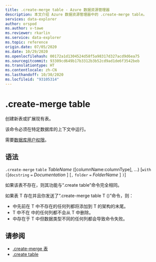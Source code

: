 ```yaml
---
title: .create-merge table - Azure 数据资源管理器
description: 本文介绍 Azure 数据资源管理器中的 .create-merge table。
services: data-explorer
author: orspod
ms.author: v-tawe
ms.reviewer: rkarlin
ms.service: data-explorer
ms.topic: reference
origin.date: 07/05/2020
ms.date: 10/29/2020
ms.openlocfilehash: 00172a1d1304524d58f5a98317d327acd9d6ea75
ms.sourcegitcommit: 93309cd649b17b3312b3b52cd9ad1de6f3542beb
ms.translationtype: HT
ms.contentlocale: zh-CN
ms.lasthandoff: 10/30/2020
ms.locfileid: "93105314"
---
```

# <a name="create-merge-table"></a>.create-merge table

创建新表或扩展现有表。 

该命令必须在特定数据库的上下文中运行。 

需要[数据库用户权限](../management/access-control/role-based-authorization.md)。

## <a name="syntax"></a>语法

`.create-merge` `table` *TableName* ([columnName:columnType], ...)  [`with` `(`[`docstring` `=` *Documentation* ] [`,` `folder` `=` *FolderName* ] `)`]

如果该表不存在，则其功能与“.create table”命令完全相同。

如果表 T 存在并且你发送了“.create-merge table T (<columns specification>)”命令，则：

* <columns specification> 中先前在 T 中不存在的任何列都将添加到 T 的架构的末尾。
* T 中不在 <columns specification> 中的任何列都不会从 T 中删除。
* <columns specification> 中存在于 T 中但数据类型不同的任何列都会导致命令失败。

## <a name="see-also"></a>请参阅

* [.create-merge 表](create-merge-tables-command.md)
* [.create table](create-table-command.md)
